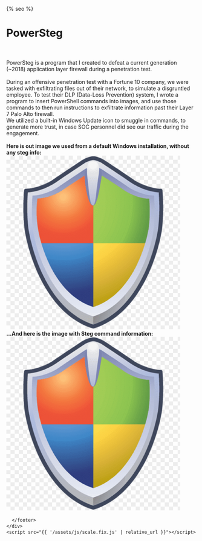 <html lang="{{ site.lang | default: "en-US" }}">
  <head>
    <meta charset="utf-8">
    <meta http-equiv="X-UA-Compatible" content="chrome=1">

{% seo %}
    <meta name="viewport" content="width=device-width">
    <!--[if lt IE 9]>
    <script src="//html5shiv.googlecode.com/svn/trunk/html5.js"></script>
    <![endif]-->
  </head>
  <body>
    <div class="wrapper">
        <h1>PowerSteg</h1>
        <br /><br />
        PowerSteg is a program that I created to defeat a current generation (~2018) application layer firewall during a penetration test. <br /><br />
        During an offensive penetration test with a Fortune 10 company, we were tasked with exfiltrating files out of their network, to simulate a disgruntled employee.  
        To test their DLP (Data-Loss Prevention) system, I wrote a program to insert PowerShell commands into images, and use those commands to then run instructions to exfiltrate information past their Layer 7 Palo Alto firewall.<br />
        We utilized a built-in Windows Update icon to smuggle in commands, to generate more trust, in case SOC personnel did see our traffic during the engagement.<br /><br />
        <b>Here is out image we used from a default Windows installation, without any steg info:</b><br />
        <img src="/assets/images/Windows_Update_With_Steg.png" width="460" height="460"><br />
      <b>...And here is the image with Steg command information:</b><br />
        <img src="/assets/images/Windows_Update_Without_Steg.png" width="460" height="460"><br />      
      <footer>

      </footer>
    </div>
    <script src="{{ '/assets/js/scale.fix.js' | relative_url }}"></script>

  </body>
</html>
